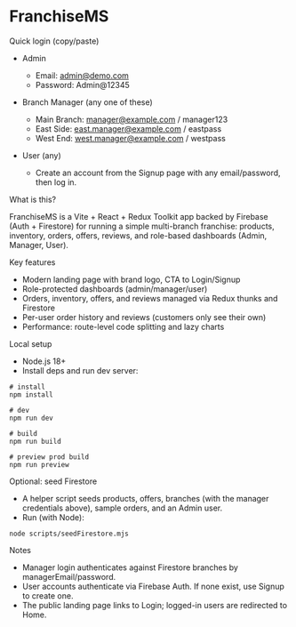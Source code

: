 # FranchiseMS

Quick login (copy/paste)

- Admin
  - Email: admin@demo.com
  - Password: Admin@12345

- Branch Manager (any one of these)
  - Main Branch: manager@example.com / manager123
  - East Side: east.manager@example.com / eastpass
  - West End: west.manager@example.com / westpass

- User (any)
  - Create an account from the Signup page with any email/password, then log in.

What is this?

FranchiseMS is a Vite + React + Redux Toolkit app backed by Firebase (Auth + Firestore) for running a simple multi-branch franchise: products, inventory, orders, offers, reviews, and role-based dashboards (Admin, Manager, User).

Key features

- Modern landing page with brand logo, CTA to Login/Signup
- Role-protected dashboards (admin/manager/user)
- Orders, inventory, offers, and reviews managed via Redux thunks and Firestore
- Per-user order history and reviews (customers only see their own)
- Performance: route-level code splitting and lazy charts

Local setup

- Node.js 18+
- Install deps and run dev server:

```
# install
npm install

# dev
npm run dev

# build
npm run build

# preview prod build
npm run preview
```

Optional: seed Firestore

- A helper script seeds products, offers, branches (with the manager credentials above), sample orders, and an Admin user.
- Run (with Node):

```
node scripts/seedFirestore.mjs
```

Notes

- Manager login authenticates against Firestore branches by managerEmail/password.
- User accounts authenticate via Firebase Auth. If none exist, use Signup to create one.
- The public landing page links to Login; logged-in users are redirected to Home.